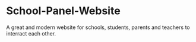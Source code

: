 # School-Panel-Website
A great and modern website for schools, students, parents and teachers to interract each other.
